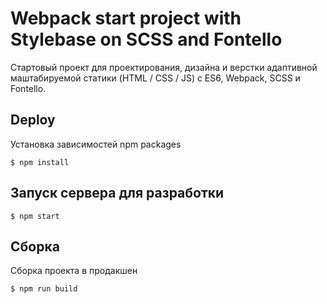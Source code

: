 Webpack start project with Stylebase on SCSS and Fontello
=========================================================

Стартовый проект для проектирования, дизайна и верстки адаптивной маштабируемой статики (HTML / CSS / JS) с ES6, Webpack, SCSS и Fontello.


Deploy
------

Установка зависимостей npm packages

    $ npm install

Запуск сервера для разработки
-----------------------------

    $ npm start

Cборка
------

Сборка проекта в продакшен

    $ npm run build
